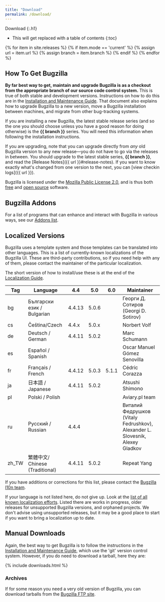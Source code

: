 ```yaml
---
title: "Download"
permalink: /download/
---
```


Download
{:.h1}

* This will get replaced with a table of contents
{:toc}

{% for item in site.releases %}
{% if item.mode == 'current' %}
{% assign url = item.url %}
{% assign branch = item.branch %}
{% endif %}
{% endfor %}

## How To Get Bugzilla

**By far best way to get, maintain and upgrade Bugzilla is as a checkout from the appropriate branch of our source code control system.** This is true of both stable and development versions. Instructions on how to do this are in the [Installation and Maintenance Guide](https://bugzilla.readthedocs.org/en/latest/installing/). That document also explains how to upgrade Bugzilla to a new version, move a Bugzilla installation between machines, and migrate from other bug-tracking systems.

If you are installing a new Bugzilla, the latest stable release series (and so the one you should choose unless you have a good reason for doing otherwise) is the **{{ branch }}** series. You will need this information when following the installation instructions.

If you are upgrading, note that you can upgrade directly from _any_ old Bugzilla version to any new release—you do not have to go via the releases in between. You should upgrade to the latest stable series, **{{ branch }}**, and read the [Release Notes]({{ url }}#release-notes). If you want to know exactly what's changed from one version to the next, you can [view checkin logs]({{ url }}).

Bugzilla is licensed under the [Mozilla Public License 2.0](https://www.mozilla.org/MPL/2.0), and is thus both [free](http://www.gnu.org/philosophy/free-sw.html) and [open source](http://opensource.org/osd) software.

## Bugzilla Addons

For a list of programs that can enhance and interact with Bugzilla in various ways, see our [Addons list](https://wiki.mozilla.org/Bugzilla:Addons).

## Localized Versions

Bugzilla uses a template system and those templates can be translated into other languages. This is a list of currently-known localizations of the Bugzilla UI. These are third-party contributions, so if you need help with any of them, please contact the maintainer of the particular localization.

The short version of how to install/use these is at the end of the [Localization Guide](https://bugzilla.readthedocs.org/en/latest/localizing/index.html).

|Tag  |Language                      |4.4   |5.0  |6.0  |Maintainer|
|---  |---                           |---   |---  |---  |---       |
|bg   |Български език / Bulgarian    |4.4.13|5.0.6|     |Георги Д. Сотиров (Georgi D. Sotirov)|
|cs   |Čeština/Czech                 |4.4.x |5.0.x|     |Norbert Volf|
|de   |Deutsch / German              |4.4.11|5.0.2|     |Marc Schumann|
|es   |Español / Spanish             |      |     |     |Oscar Manuel Gómez Senovilla|
|fr   |Français / French             |4.4.12|5.0.3|5.1.1|Cédric Corazza|
|ja   |日本語 / Japanese              |4.4.11|5.0.2|     |Atsushi Shimono|
|pl   |Polski / Polish               |      |     |     |Aviary.pl team|
|ru   |Русский / Russian             |4.4.4 |     |     |Виталий Федрушков (Vitaly Fedrushkov), Alexander L. Slovesnik, Alexey Gladkov|
|zh_TW|繁體中文/ Chinese (Traditional)|4.4.11|5.0.2|     |Repeat Yang|

If you have additions or corrections for this list, please contact the [Bugzilla l10n team](https://wiki.mozilla.org/Bugzilla:L10n).

If your language is not listed here, do not give up. Look at the [list of all known localization efforts](https://wiki.mozilla.org/Bugzilla:L10n:Localization_Teams). Listed there are works in progress, older releases for unsupported Bugzilla versions, and orphaned projects. We don't advise using unsupported releases, but it may be a good place to start if you want to bring a localization up to date.

## Manual Downloads

Again, the best way to get Bugzilla is to follow the instructions in the [Installation and Maintenance Guide](https://bugzilla.readthedocs.org/en/latest/installing/), which use the 'git' version control system. However, if you do need to download a tarball, here they are:

{% include downloads.html %}

### Archives

If for some reason you need a very old version of Bugzilla, you can download tarballs from the [Bugzilla FTP site](https://ftp.mozilla.org/pub/mozilla.org/webtools/).
